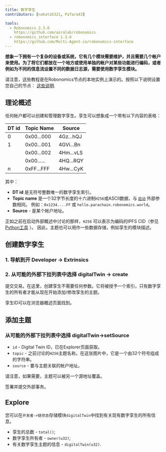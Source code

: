 ```yaml
---
title: 数字孪生
contributors: [nakata5321, PaTara43]

tools:   
  - Robonomics 2.3.0
    https://github.com/airalab/robonomics
  - robonomics_interface 1.3.6
    https://github.com/Multi-Agent-io/robonomics-interface
---
```

  
**想象一下拥有一个复杂的设备或系统，它有几个模块需要维护，并且需要几个帐户来使用。为了将它们都放在一个地方或使用单独的帐户对某些功能进行编码，或者例如为不同的信息流设置不同的数据日志源，需要使用数字孪生模块。**

<robo-wiki-note type="warning" title="Dev Node">

  请注意，这些教程是在Robonomics节点的本地实例上演示的。按照以下说明设置您自己的节点： [这些说明](/docs/run-dev-node).

</robo-wiki-note>

## 理论概述
任何帐户都可以创建和管理数字孪生。孪生可以想象成一个带有以下内容的表格：

| DT id  | Topic Name 	| Source    	|
|--------|------------	|-----------	|
| 0      | 0x00...000 	| 4Gz...hQJ 	|
| 1      | 0x00...001 	| 4GVi...Bn 	|
| 	      | 0x00...002 	| 4Hm...vLS 	|
| 	      | 0x00...... 	| 4HQ...RQY 	|
| n	  | 0xFF...FFF 	| 4Hw...CyK 	|


其中：
* **DT id** 是无符号整数唯一的数字孪生索引。
* **Topic name** 是一个32字节长度的十六进制`H256`或ASCII数据，与 [`启动`](/docs/launch) 外部参数相同。 
例如：`0x1234....FF` 或 `hello.parachain.robonomics.world`。
* **Source** - 是某个帐户地址。

<robo-wiki-note type="note" title="Topics">

  正如之前在启动外部概述中讨论的那样，`H256` 可以表示为编码的IPFS CID（参见
  [Python工具](https://multi-agent-io.github.io/robonomics-interface/modules.html#robonomicsinterface.utils.ipfs_qm_hash_to_32_bytes) ）。
  因此，主题也可以用作一些数据存储，例如孪生的模块描述。

</robo-wiki-note>


## 创建数字孪生

### 1. 导航到开 Developer -> Extrinsics

<robo-wiki-picture src="digital-twin/extrinsics.jpg" />

### 2. 从可能的外部下拉列表中选择 digitalTwin -> create

<robo-wiki-picture src="digital-twin/twin-create.jpg" />

提交交易。在这里，创建孪生不需要任何参数。它将被授予一个索引，只有数字孪生的所有者才能从现在开始添加/修改孪生的主题。

孪生ID可以在浏览器概述页面找到。

<robo-wiki-picture src="digital-twin/create-log.jpg" />

## 添加主题

### 从可能的外部下拉列表中选择 digitalTwin->setSource

<robo-wiki-picture src="digital-twin/set-topic.jpg" />

* `id` - Digital Twin ID，已在Explorer页面获取。
* `topic` - 之前讨论的`H256`主题名称。在这张图片中，它是一个由32个符号组成的字符串。
* `source` - 要与主题关联的帐户地址。

<robo-wiki-note type="note" title="Overwrite">

  请注意，如果需要，主题可以被另一个源地址覆盖。

</robo-wiki-note>

签署并提交外部事务。

## Explore

您可以在`开发者->链状态`存储模块`digitalTwin`中找到有关现有数字孪生的所有信息。

- 孪生的总数 - `total()`;
- 数字孪生所有者 - `owner(u32)`;
- 有关数字孪生主题的信息 - `digitalTwin(u32)`.

<robo-wiki-picture src="digital-twin/chain-state.jpg" />